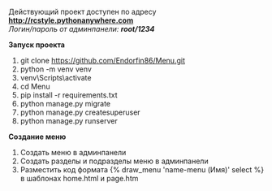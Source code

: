 Действующий проект доступен по адресу <b>http://rcstyle.pythonanywhere.com</b><br>
<i>Логин/пароль от админпанели: <b>root/1234</b></i>

<b>Запуск проекта</b>

1. git clone https://github.com/Endorfin86/Menu.git
2. python -m venv venv
3. venv\Scripts\activate
4. cd Menu
5. pip install -r requirements.txt
6. python manage.py migrate
7. python manage.py createsuperuser
8. python manage.py runserver

<b>Создание меню</b>
1. Создать меню в админпанели
2. Создать разделы и подразделы меню в админпанели
3. Разместить код формата {% draw_menu 'name-menu (Имя)' select %} в шаблонах home.html и page.htm
